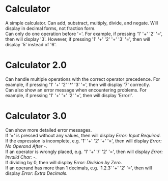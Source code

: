 # Calculator

A simple calculator. Can add, substract, multiply, divide, and negate. Will display in decimal forms, not fraction form. <br>
Can only do one operation before '='. For example, if pressing '1' '+' '2' '=', then will display '3'. However, if pressing '1' '+' '2' '+' '3' '=', 
then will display '5' instead of '6'.

# Calculator 2.0

Can handle multiple operations with the correct operator precedence. For example, if pressing '1' '+' '2' '*' '3' '=', then will display '7' correctly.<br>
Can also show an error message when encountering problems. For example, if pressing '1' '+' '+' '2' '=', then will display 'Error!'.

# Calculator 3.0

Can show more detailed error messages.<br>
If '=' is pressed without any values, then will display _Error: Input Required_.<br>
If the expression is incomplete, e.g. '1' '+' '2' '+' '=', then will display _Error: No Operand After -_.<br>
If an operator is wrongly placed, e.g. '1' '+' '/' '2' '=', then will display _Error: Invalid Char: -_.<br>
If dividing by 0, then will display _Error: Division by Zero_.<br>
If an operand has more than 1 decimals, e.g. '1.2.3' '+' '2' '=', then will display _Error: Extra Decimals_.
